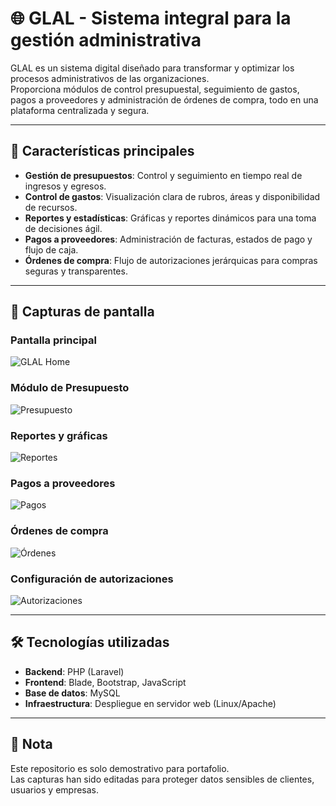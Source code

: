 # 🌐 GLAL - Sistema integral para la gestión administrativa

GLAL es un sistema digital diseñado para transformar y optimizar los procesos administrativos de las organizaciones.  
Proporciona módulos de control presupuestal, seguimiento de gastos, pagos a proveedores y administración de órdenes de compra, todo en una plataforma centralizada y segura.

---

## 🚀 Características principales

- **Gestión de presupuestos**: Control y seguimiento en tiempo real de ingresos y egresos.  
- **Control de gastos**: Visualización clara de rubros, áreas y disponibilidad de recursos.  
- **Reportes y estadísticas**: Gráficas y reportes dinámicos para una toma de decisiones ágil.  
- **Pagos a proveedores**: Administración de facturas, estados de pago y flujo de caja.  
- **Órdenes de compra**: Flujo de autorizaciones jerárquicas para compras seguras y transparentes.  

---

## 📸 Capturas de pantalla

### Pantalla principal
![GLAL Home](glal_redacted_1.png)

### Módulo de Presupuesto
![Presupuesto](glal_redacted_2.png)

### Reportes y gráficas
![Reportes](glal_redacted_3.png)

### Pagos a proveedores
![Pagos](glal_redacted_4.png)

### Órdenes de compra
![Órdenes](glal_redacted_5.png)

### Configuración de autorizaciones
![Autorizaciones](glal_redacted_6.png)

---

## 🛠️ Tecnologías utilizadas

- **Backend**: PHP (Laravel)  
- **Frontend**: Blade, Bootstrap, JavaScript  
- **Base de datos**: MySQL  
- **Infraestructura**: Despliegue en servidor web (Linux/Apache)  

---

## 📌 Nota

Este repositorio es solo demostrativo para portafolio.  
Las capturas han sido editadas para proteger datos sensibles de clientes, usuarios y empresas.
